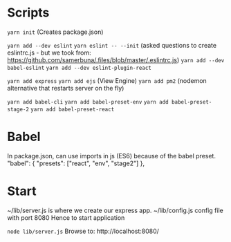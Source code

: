 # Scripts
`yarn init` (Creates package.json)

`yarn add --dev eslint`
`yarn eslint -- --init` (asked questions to create eslintrc.js - but we took from: https://github.com/samerbuna/.files/blob/master/.eslintrc.js)
`yarn add --dev babel-eslint`
`yarn add --dev eslint-plugin-react`

`yarn add express`
`yarn add ejs` (View Engine)
`yarn add pm2` (nodemon alternative that restarts server on the fly)

`yarn add babel-cli`
`yarn add babel-preset-env`
`yarn add babel-preset-stage-2`
`yarn add babel-preset-react`


# Babel
In package.json, can use imports in js (ES6) because of the babel preset.
"babel": {
    "presets": ["react", "env", "stage2"]
},


# Start
~/lib/server.js is where we create our express app.
~/lib/config.js config file with port 8080 
Hence to start application

`node lib/server.js`
Browse to: http://localhost:8080/
